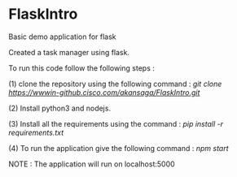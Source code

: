 # FlaskIntro
Basic demo application for flask

Created a task manager using flask.

To run this code follow the following steps :

(1) clone the repository using the following command : <i> git clone https://wwwin-github.cisco.com/akansaga/FlaskIntro.git </i> 

(2) Install python3 and nodejs.

(3) Install all the requirements using the command : <i> pip install -r requirements.txt </i>

(4) To run the application give the following command : <i> npm start </i>

NOTE : The application will run on localhost:5000 
